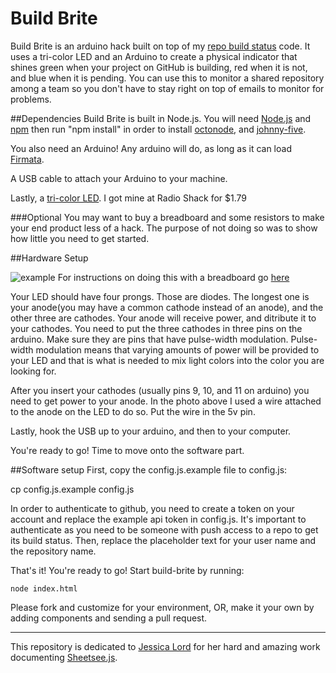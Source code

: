 Build Brite
=================

Build Brite  is an arduino hack built on top of my [repo build status](https://github.com/SaraJo/repo_build_status "repo build status") code. It uses a tri-color LED and an Arduino to create a physical indicator that shines green when your project on GitHub is building, red when it is not, and blue when it is pending. You can use this to monitor a shared repository among a team so you don't have to stay right on top of emails to monitor for problems.


##Dependencies
Build Brite is built in Node.js. You will need [Node.js](http://nodejs.org/ "download node.js") and [npm](https://npmjs.org "download npm")
then run "npm install" in order to install [octonode](https://github.com/pksunkara/octonode  "octonode repository"), and [johnny-five](https://github.com/rwaldron/johnny-five "Johnny-five repository").

You also need an Arduino! Any arduino will do, as long as it can load [Firmata](http://firmata.org/wiki/Main_Page "learn about Firmata").

A USB cable to attach your Arduino to your machine.

Lastly, a [tri-color LED](https://www.sparkfun.com/products/10820). I got mine at Radio Shack for $1.79

###Optional
You may want to buy a breadboard and some resistors to make your end product less of a hack. The purpose of not doing so was to show how little you need to get started.


##Hardware Setup

![example](http://i.imgur.com/lyPdWgE.jpg)
For instructions on doing this with a breadboard go [here](http://www.instructables.com/id/Fading-RGB-LED-Arduino/ "breadboard instructions")

Your LED should have four prongs. Those are diodes. The longest one is your anode(you may have a common cathode instead of an anode), and the other three are cathodes. Your anode will receive power, and ditribute it to your cathodes. You need to put the three cathodes in three pins on the arduino. Make sure they are pins that have pulse-width modulation. Pulse-width modulation means that varying amounts of power will be provided to your LED and that is what is needed to mix light colors into the color you are looking for.

After you insert your cathodes (usually pins 9, 10, and 11 on arduino) you need to get power to your anode. In the photo above I used a wire attached to the anode on the LED to do so. Put the wire in the 5v pin.

Lastly, hook the USB up to your arduino, and then to your computer.

You're ready to go! Time to move onto the software part.


##Software setup
First, copy the config.js.example file to config.js:

  cp config.js.example config.js

In order to authenticate to github, you need to create a token on your account and replace the example api token in config.js.  It's important to authenticate as you need to be someone with push access to a repo to get its build status. Then, replace the placeholder text for your user name and the repository name.


That's it! You're ready to go!  Start build-brite by running:

    node index.html

Please fork and customize for your environment, OR, make it your own by adding components and sending a pull request.


________________________________________________________________



This repository is dedicated to [Jessica Lord](https://github.com/jlord) for her hard and amazing work documenting [Sheetsee.js](https://github.com/jlord/sheetsee.js).
